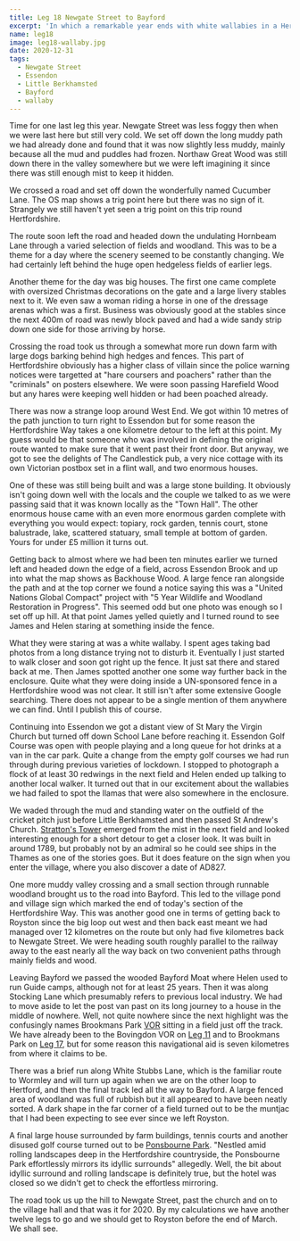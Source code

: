 ```yaml
---
title: Leg 18 Newgate Street to Bayford
excerpt: 'In which a remarkable year ends with white wallabies in a Hertfordshire wood'
name: leg18
image: leg18-wallaby.jpg
date: 2020-12-31
tags:
  - Newgate Street
  - Essendon
  - Little Berkhamsted
  - Bayford
  - wallaby
---
```


Time for one last leg this year. Newgate Street was less foggy then when we were last here but still very cold. We set off down the long muddy path we had already done and found that it was now slightly less muddy, mainly because all the mud and puddles had frozen. Northaw Great Wood was still down there in the valley somewhere but we were left imagining it since there was still enough mist to keep it hidden.

We crossed a road and set off down the wonderfully named Cucumber Lane. The OS map shows a trig point here but there was no sign of it. Strangely we still haven't yet seen a trig point on this trip round Hertfordshire.

The route soon left the road and headed down the undulating Hornbeam Lane through a varied selection of fields and woodland. This was to be a theme for a day where the scenery seemed to be constantly changing. We had certainly left behind the huge open hedgeless fields of earlier legs.

Another theme for the day was big houses. The first one came complete with oversized Christmas decorations on the gate and a large livery stables next to it. We even saw a woman riding a horse in one of the dressage arenas which was a first. Business was obviously good at the stables since the next 400m of road was newly block paved and had a wide sandy strip down one side for those arriving by horse.

Crossing the road took us through a somewhat more run down farm with large dogs barking behind high hedges and fences. This part of Hertfordshire obviously has a higher class of villain since the police warning notices were targetted at "hare coursers and poachers" rather than the "criminals" on posters elsewhere. We were soon passing Harefield Wood but any hares were keeping well hidden or had been poached already.

There was now a strange loop around West End. We got within 10 metres of the path junction to turn right to Essendon but for some reason the Hertfordshire Way takes a one kilometre detour to the left at this point. My guess would be that someone who was involved in defining the original route wanted to make sure that it went past their front door. But anyway, we got to see the delights of The Candlestick pub, a very nice cottage with its own Victorian postbox set in a flint wall, and two enormous houses.

One of these was still being built and was a large stone building. It obviously isn't going down well with the locals and the couple we talked to as we were passing said that it was known locally as the "Town Hall". The other enormous house came with an even more enormous garden complete with everything you would expect: topiary, rock garden, tennis court, stone balustrade, lake, scattered statuary, small temple at bottom of garden. Yours for under £5 million it turns out.

Getting back to almost where we had been ten minutes earlier we turned left and headed down the edge of a field, across Essendon Brook and up into what the map shows as Backhouse Wood. A large fence ran alongside the path and at the top corner we found a notice saying this was a "United Nations Global Compact" project with "5 Year Wildlife and Woodland Restoration in Progress". This seemed odd but one photo was enough so I set off up hill. At that point James yelled quietly and I turned round to see James and Helen staring at something inside the fence.

What they were staring at was a white wallaby. I spent ages taking bad photos from a long distance trying not to disturb it. Eventually I just started to walk closer and soon got right up the fence. It just sat there and stared back at me. Then James spotted another one some way further back in the enclosure. Quite what they were doing inside a UN-sponsored fence in a Hertfordshire wood was not clear. It still isn't after some extensive Google searching. There does not appear to be a single mention of them anywhere we can find. Until I publish this of course.

Continuing into Essendon we got a distant view of St Mary the Virgin Church but turned off down School Lane before reaching it. Essendon Golf Course was open with people playing and a long queue for hot drinks at a van in the car park. Quite a change from the empty golf courses we had run through during previous varieties of lockdown. I stopped to photograph a flock of at least 30 redwings in the next field and Helen ended up talking to another local walker. It turned out that in our excitement about the wallabies we had failed to spot the llamas that were also somewhere in the enclosure.

We waded through the mud and standing water on the outfield of the cricket pitch just before Little Berkhamsted and then passed St Andrew's Church. [Stratton's Tower](https://www.littleberkhamsted.org.uk/docs/StrattonsTowerNotes.pdf) emerged from the mist in the next field and looked interesting enough for a short detour to get a closer look. It was built in around 1789, but probably not by an admiral so he could see ships in the Thames as one of the stories goes. But it does feature on the sign when you enter the village, where you also discover a date of AD827.

One more muddy valley crossing and a small section through runnable woodland brought us to the road into Bayford. This led to the village pond and village sign which marked the end of today's section of the Hertfordshire Way. This was another good one in terms of getting back to Royston since the big loop out west and then back east meant we had managed over 12 kilometres on the route but only had five kilometres back to Newgate Street. We were heading south roughly parallel to the railway away to the east nearly all the way back on two convenient paths through mainly fields and wood.

Leaving Bayford we passed the wooded Bayford Moat where Helen used to run Guide camps, although not for at least 25 years. Then it was along Stocking Lane which presumably refers to previous local industry. We had to move aside to let the post van past on its long journey to a house in the middle of nowhere. Well, not quite nowhere since the next highlight was the confusingly names Brookmans Park [VOR](https://en.wikipedia.org/wiki/VHF_omnidirectional_range) sitting in a field just off the track. We have already been to the Bovingdon VOR on [Leg 11](https://www.maprunner.co.uk/hertsway/post/leg-11-berkhamsted-common-to-bovingdon/) and to Brookmans Park on [Leg 17](https://www.maprunner.co.uk/hertsway/post/leg-17-potters-bar-to-newgate-street/), but for some reason this navigational aid is seven kilometres from where it claims to be.

There was a brief run along White Stubbs Lane, which is the familiar route to Wormley and will turn up again when we are on the other loop to Hertford, and then the final track led all the way to Bayford. A large fenced area of woodland was full of rubbish but it all appeared to have been neatly sorted. A dark shape in the far corner of a field turned out to be the muntjac that I had been expecting to see ever since we left Royston.

A final large house surrounded by farm buildings, tennis courts and another disused golf course turned out to be [Ponsbourne Park](https://www.ponsbourne.com/). "Nestled amid rolling landscapes deep in the Hertfordshire countryside, the Ponsbourne Park effortlessly mirrors its idyllic surrounds" allegedly. Well, the bit about idyllic surround and rolling landscape is definitely true, but the hotel was closed so we didn't get to check the effortless mirroring.

The road took us up the hill to Newgate Street, past the church and on to the village hall and that was it for 2020. By my calculations we have another twelve legs to go and we should get to Royston before the end of March. We shall see.
